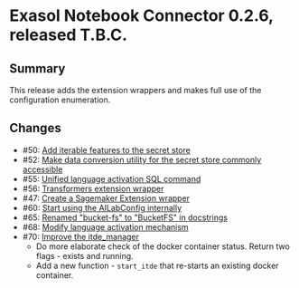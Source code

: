 # Exasol Notebook Connector 0.2.6, released T.B.C.

## Summary

This release adds the extension wrappers and makes full use of the configuration enumeration.

## Changes

* #50: [Add iterable features to the secret store](https://github.com/exasol/notebook-connector/issues/50)
* #52: [Make data conversion utility for the secret store commonly accessible](https://github.com/exasol/notebook-connector/issues/52)
* #55: [Unified language activation SQL command](https://github.com/exasol/notebook-connector/pull/55)
* #56: [Transformers extension wrapper](https://github.com/exasol/notebook-connector/pull/56)
* #47: [Create a Sagemaker Extension wrapper](https://github.com/exasol/notebook-connector/issues/47)
* #60: [Start using the AILabConfig internally](https://github.com/exasol/notebook-connector/issues/60)
* #65: [Renamed "bucket-fs" to "BucketFS" in docstrings](https://github.com/exasol/notebook-connector/issues/65)
* #68: [Modify language activation mechanism](https://github.com/exasol/notebook-connector/issues/68)
* #70: [Improve the itde_manager](https://github.com/exasol/notebook-connector/issues/70)
  * Do more elaborate check of the docker container status. Return two flags - exists and running.
  * Add a new function - `start_itde` that re-starts an existing docker container.
